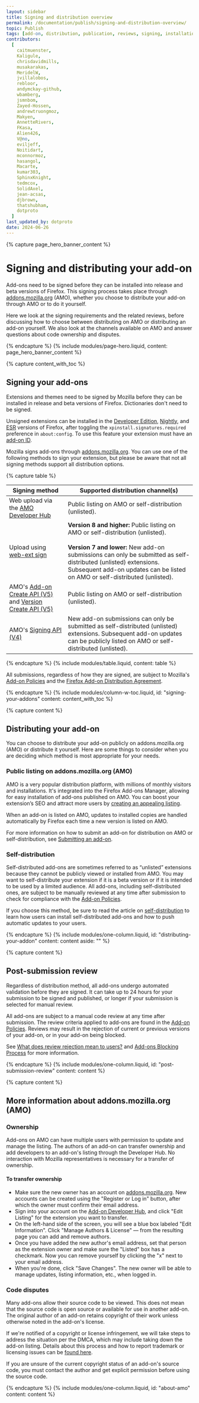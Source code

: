 ```yaml
---
layout: sidebar
title: Signing and distribution overview
permalink: /documentation/publish/signing-and-distribution-overview/
topic: Publish
tags: [add-on, distribution, publication, reviews, signing, installation]
contributors:
  [
    caitmuenster,
    Kaligule,
    chrisdavidmills,
    musakarakas,
    MeridelW,
    jvillalobos,
    rebloor,
    andymckay-github,
    wbamberg,
    jsmnbom,
    Zayed-Hossen,
    andrewtruongmoz,
    Makyen,
    AnnetteRivers,
    FKasa,
    Alien426,
    V@no,
    eviljeff,
    Noitidart,
    mconnormoz,
    hasangol,
    Macarte,
    kumar303,
    SphinxKnight,
    tedmcox,
    SolidAxel,
    jean-acsas,
    djbrown,
    thatshubham,
    dotproto
  ]
last_updated_by: dotproto
date: 2024-06-26
---
```


<!-- Page Hero Banner -->

{% capture page_hero_banner_content %}

# Signing and distributing your add-on

Add-ons need to be signed before they can be installed into release and beta versions of Firefox. This signing process takes place through [addons.mozilla.org](https://addons.mozilla.org) (AMO), whether you choose to distribute your add-on through AMO or to do it yourself.

Here we look at the signing requirements and the related reviews, before discussing how to choose between distributing on AMO or distributing an add-on yourself. We also look at the channels available on AMO and answer questions about code ownership and disputes.

{% endcapture %}
{% include modules/page-hero.liquid,
	content: page_hero_banner_content
%}

<!-- END: Page Hero Banner -->

<!-- Content with Table of Contents Module -->

{% capture content_with_toc %}

## Signing your add-ons

Extensions and themes need to be signed by Mozilla before they can be installed in release and beta versions of Firefox. Dictionaries don't need to be signed.

Unsigned extensions can be installed in the [Developer Edition](https://www.mozilla.org/firefox/developer/), [Nightly](https://www.mozilla.org/firefox/nightly/all/), and [ESR](https://www.mozilla.org/firefox/organizations/) versions of Firefox, after toggling the `xpinstall.signatures.required` preference in `about:config`. To use this feature your extension must have an [add-on ID](/documentation/develop/extensions-and-the-add-on-id/).

Mozilla signs add-ons through [addons.mozilla.org](https://addons.mozilla.org). You can use one of the following methods to sign your extension, but please be aware that not all signing methods support all distribution options. 

<!-- Table -->

{% capture table %}

| Signing method     | Supported distribution channel(s) | 
| ------------------------------------- | ------------------- | 
| Web upload via the [AMO Developer Hub](https://addons.mozilla.org/developers/) | Public listing on AMO or self-distribution (unlisted). | 
| Upload using [web-ext sign](https://extensionworkshop.com/documentation/develop/web-ext-command-reference/#web-ext-sign) | <strong>Version 8 and higher:</strong> Public listing on AMO or self-distribution (unlisted). <br /><br /><strong>Version 7 and lower:</strong> New add-on submissions can only be submitted as self-distributed (unlisted) extensions. Subsequent add-on updates can be listed on AMO or self-distributed (unlisted). | 
| AMO's [Add-on Create API (V5)](https://mozilla.github.io/addons-server/topics/api/addons.html#create) and [Version Create API (V5)](https://mozilla.github.io/addons-server/topics/api/addons.html#version-create) | Public listing on AMO or self-distribution (unlisted). |
| AMO's [Signing API (V4)](https://addons-server.readthedocs.io/en/latest/topics/api/v4_frozen/signing.html) | New add-on submissions can only be submitted as self-distributed (unlisted) extensions. Subsequent add-on updates can be publicly listed on AMO or self-distributed (unlisted). |

{% endcapture %}
{% include modules/table.liquid,
	content: table
%}

<!-- END: Table -->

All submissions, regardless of how they are signed, are subject to Mozilla's [Add-on Policies](/documentation/publish/add-on-policies/) and the [Firefox Add-on Distribution Agreement](/documentation/publish/firefox-add-on-distribution-agreement/).

{% endcapture %}
{% include modules/column-w-toc.liquid,
	id: "signing-your-addons"
	content: content_with_toc
%}

<!-- END: Content with Table of Contents -->

<!-- Single Column Body Module -->

{% capture content %}

## Distributing your add-on
You can choose to distribute your add-on publicly on addons.mozilla.org (AMO) or distribute it yourself. Here are some things to consider when you are deciding which method is most appropriate for your needs. 

### Public listing on addons.mozilla.org (AMO) 
AMO is a very popular distribution platform, with millions of monthly visitors and installations. It's integrated into the Firefox Add-ons Manager, allowing for easy installation of add-ons published on AMO. You can boost your extension’s SEO and attract more users by [creating an appealing listing](/documentation/develop/create-an-appealing-listing/). 

When an add-on is listed on AMO, updates to installed copies are handled automatically by Firefox each time a new version is listed on AMO.

For more information on how to submit an add-on for distribution on AMO or self-distribution, see [Submitting an add-on](/documentation/publish/submitting-an-add-on/).

### Self-distribution
Self-distributed add-ons are sometimes referred to as “unlisted” extensions because they cannot be publicly viewed or installed from AMO. You may want to self-distribute your extension if it is a beta version or if it is intended to be used by a limited audience. All add-ons, including self-distributed ones, are subject to be manually reviewed at any time after submission to check for compliance with the [Add-on Policies](/documentation/publish/add-on-policies/).

If you choose this method, be sure to read the article on [self-distribution](/documentation/publish/self-distribution/) to learn how users can install self-distributed add-ons and how to push automatic updates to your users. 

{% endcapture %}
{% include modules/one-column.liquid,
  id: "distributing-your-addon"
  content: content
  aside: ""
%}

<!-- END: Single Column Body Module -->

<!-- Single Column Body Module -->

{% capture content %}

## Post-submission review
Regardless of distribution method, all add-ons undergo automated validation before they are signed. It can take up to 24 hours for your submission to be signed and published, or longer if your submission is selected for manual review. 

All add-ons are subject to a manual code review at any time after submission. The review criteria applied to add-ons are found in the [Add-on Policies](/documentation/publish/add-on-policies/). Reviews may result in the rejection of current or previous versions of your add-on, or in your add-on being blocked. 

See [What does review rejection mean to users?](/documentation/publish/what-does-review-rejection-mean-to-users/) and [Add-ons Blocking Process](/documentation/publish/add-ons-blocking-process/) for more information.

{% endcapture %}
{% include modules/one-column.liquid,
  id: "post-submission-review"
  content: content
%}

<!-- END: Single Column Body Module -->

<!-- Single Column Body Module -->

{% capture content %}

## More information about addons.mozilla.org (AMO)

<section id="ownership"></section>

### Ownership

Add-ons on AMO can have multiple users with permission to update and manage the listing. The authors of an add-on can transfer ownership and add developers to an add-on's listing through the Developer Hub. No interaction with Mozilla representatives is necessary for a transfer of ownership.

#### To transfer ownership

- Make sure the new owner has an account on [addons.mozilla.org](https://addons.mozilla.org). New accounts can be created using the "Register or Log in" button, after which the owner must confirm their email address.
- Sign into your account on the [Add-on Developer Hub](https://addons.mozilla.org/developers/), and click "Edit Listing" for the extension you want to transfer.
- On the left-hand side of the screen, you will see a blue box labeled "Edit Information". Click "Manage Authors & License" — from the resulting page you can add and remove authors.
- Once you have added the new author's email address, set that person as the extension owner and make sure the "Listed" box has a checkmark. Now you can remove yourself by clicking the "x" next to your email address.
- When you're done, click "Save Changes". The new owner will be able to manage updates, listing information, etc., when logged in.

<section id="code-disputes"></section>

### Code disputes

Many add-ons allow their source code to be viewed. This does not mean that the source code is open source or available for use in another add-on. The original author of an add-on retains copyright of their work unless otherwise noted in the add-on's license.

If we're notified of a copyright or license infringement, we will take steps to address the situation per the DMCA, which may include taking down the add-on listing. Details about this process and how to report trademark or licensing issues can be [found here](https://www.mozilla.org/about/legal/report-infringement/).

If you are unsure of the current copyright status of an add-on's source code, you must contact the author and get explicit permission before using the source code.

{% endcapture %}
{% include modules/one-column.liquid,
  id: "about-amo"
  content: content
%}

<!-- END: Single Column Body Module -->


